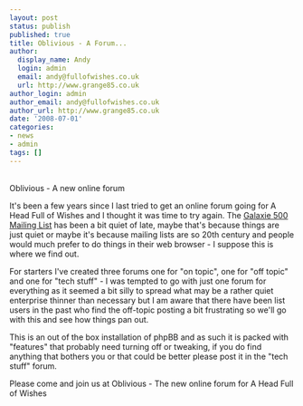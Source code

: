 ```yaml
---
layout: post
status: publish
published: true
title: Oblivious - A Forum...
author:
  display_name: Andy
  login: admin
  email: andy@fullofwishes.co.uk
  url: http://www.grange85.co.uk
author_login: admin
author_email: andy@fullofwishes.co.uk
author_url: http://www.grange85.co.uk
date: '2008-07-01'
categories:
- news
- admin
tags: []
---
```

<div class="imagebox-center"><br/><span class="removed_link" title="http://forum.fullofwishes.co.uk">Oblivious - A new online forum</span></div>
<p>It's been a few years since I last tried to get an online forum going for A Head Full of Wishes and I thought it was time to try again. The <a href="/mailing-list/">Galaxie 500 Mailing List</a> has been a bit quiet of late, maybe that's because things are just quiet or maybe it's because mailing lists are so 20th century and people would much prefer to do things in their web browser - I suppose this is where we find out.</p>
<p>For starters I've created three forums one for "on topic", one for "off topic" and one for "tech stuff" - I was tempted to go with just one forum for everything as it seemed a bit silly to spread what may be a rather quiet enterprise thinner than necessary but I am aware that there have been list users in the past who find the off-topic posting a bit frustrating so we'll go with this and see how things pan out.</p>
<p>This is an out of the box installation of phpBB and as such it is packed with "features" that probably need turning off or tweaking, if you do find anything that bothers you or that could be better please post it in the "tech stuff" forum.</p>
<p>Please come and join us at <span class="removed_link" title="http://forum.fullofwishes.co.uk">Oblivious - The new online forum for A Head Full of Wishes</span></p>
